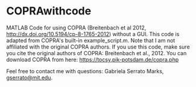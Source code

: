 # COPRAwithcode
MATLAB Code for using COPRA (Breitenbach et al 2012, http://dx.doi.org/10.5194/cp-8-1765-2012) without a GUI.
This code is adapted from COPRA's built-in example_script.m. 
Note that I am not affiliated with the original COPRA authors. If you use this code, make sure you cite the original authors of COPRA: Breitenbach et al., 2012.
You can download COPRA from here: https://tocsy.pik-potsdam.de/copra.php

Feel free to contact me with questions: Gabriela Serrato Marks, gserrato@mit.edu.
